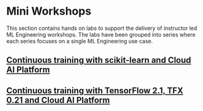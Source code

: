 # Mini Workshops

This section contains hands on labs to support the delivery of instructor led ML Engineering workshops. The labs have been grouped into series where each series focuses on a single ML Engineering use case. 

## [Continuous training with scikit-learn and Cloud AI Platform ](kfp-caip-sklearn)

## [Continuous training with TensorFlow 2.1, TFX 0.21 and Cloud AI Platform](tfx-caip-tf21)



